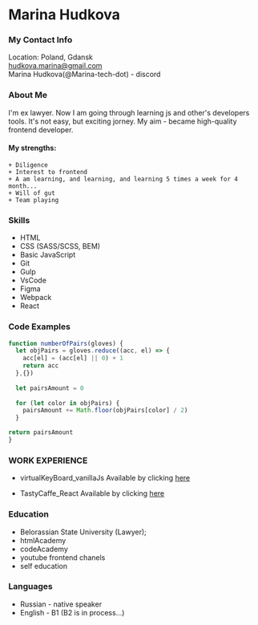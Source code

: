 # Marina Hudkova

### My Contact Info
Location: Poland, Gdansk  
hudkova.marina@gmail.com  
Marina Hudkova(@Marina-teсh-dot) - discord  

### About Me
I'm ex lawyer.
Now I am going through learning js and other's developers tools. It's not easy, but exciting jorney.
My aim - became high-quality frontend developer.
 
#### My strengths:
    + Diligence
    + Interest to frontend
    + A am learning, and learning, and learning 5 times a week for 4 month...
    + Will of gut
    + Team playing

### Skills
* HTML
* CSS (SASS/SCSS, BEM)
* Basic JavaScript
* Git
* Gulp
* VsCode
* Figma
* Webpack
* React

### Code Examples 
  ```js
  function numberOfPairs(gloves) {
    let objPairs = gloves.reduce((acc, el) => {
      acc[el] = (acc[el] || 0) + 1
      return acc
    },{})
    
    let pairsAmount = 0
    
    for (let color in objPairs) {
      pairsAmount += Math.floor(objPairs[color] / 2)
    }
  
  return pairsAmount
}
```

### WORK EXPERIENCE
* virtualKeyBoard_vanillaJs 
Available by clicking [here](https://marina-tech-dot.github.io/virtualKeyBoard_vanillaJs/)

* TastyCaffe_React
Available by clicking [here](https://github.com/Marina-tech-dot/TastyCaffe_React)

### Education
* Belorassian State University (Lawyer);
* htmlAcademy
* codeAcademy
* youtube frontend chanels
* self education

### Languages
* Russian - native speaker
* English - B1 (B2 is in process…)